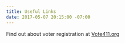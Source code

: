 ```yaml
---
title: Useful Links
date: 2017-05-07 20:15:00 -07:00
---
```


Find out about voter registration at [Vote411.org](http://www.vote411.org/)
